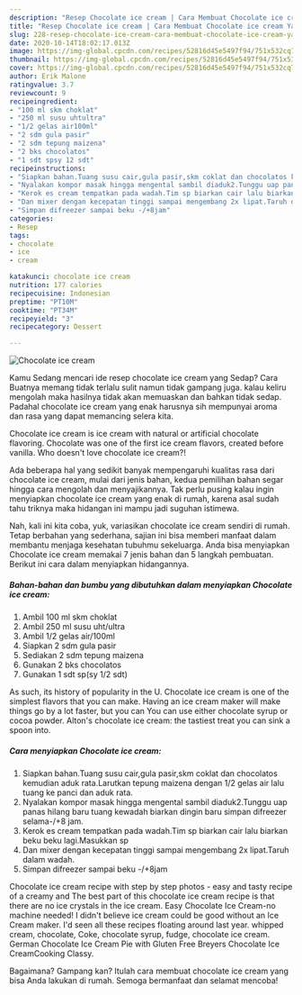 ```yaml
---
description: "Resep Chocolate ice cream | Cara Membuat Chocolate ice cream Yang Mudah Dan Praktis"
title: "Resep Chocolate ice cream | Cara Membuat Chocolate ice cream Yang Mudah Dan Praktis"
slug: 228-resep-chocolate-ice-cream-cara-membuat-chocolate-ice-cream-yang-mudah-dan-praktis
date: 2020-10-14T18:02:17.013Z
image: https://img-global.cpcdn.com/recipes/52816d45e5497f94/751x532cq70/chocolate-ice-cream-foto-resep-utama.jpg
thumbnail: https://img-global.cpcdn.com/recipes/52816d45e5497f94/751x532cq70/chocolate-ice-cream-foto-resep-utama.jpg
cover: https://img-global.cpcdn.com/recipes/52816d45e5497f94/751x532cq70/chocolate-ice-cream-foto-resep-utama.jpg
author: Erik Malone
ratingvalue: 3.7
reviewcount: 9
recipeingredient:
- "100 ml skm choklat"
- "250 ml susu uhtultra"
- "1/2 gelas air100ml"
- "2 sdm gula pasir"
- "2 sdm tepung maizena"
- "2 bks chocolatos"
- "1 sdt spsy 12 sdt"
recipeinstructions:
- "Siapkan bahan.Tuang susu cair,gula pasir,skm coklat dan chocolatos kemudian aduk rata.Larutkan tepung maizena dengan 1/2 gelas air lalu tuang ke panci dan aduk rata."
- "Nyalakan kompor masak hingga mengental sambil diaduk2.Tunggu uap panas hilang baru tuang kewadah biarkan dingin baru simpan difreezer selama-/+8 jam."
- "Kerok es cream tempatkan pada wadah.Tim sp biarkan cair lalu biarkan beku beku lagi.Masukkan sp"
- "Dan mixer dengan kecepatan tinggi sampai mengembang 2x lipat.Taruh dalam wadah."
- "Simpan difreezer sampai beku -/+8jam"
categories:
- Resep
tags:
- chocolate
- ice
- cream

katakunci: chocolate ice cream 
nutrition: 177 calories
recipecuisine: Indonesian
preptime: "PT10M"
cooktime: "PT34M"
recipeyield: "3"
recipecategory: Dessert

---
```



![Chocolate ice cream](https://img-global.cpcdn.com/recipes/52816d45e5497f94/751x532cq70/chocolate-ice-cream-foto-resep-utama.jpg)

Kamu Sedang mencari ide resep chocolate ice cream yang Sedap? Cara Buatnya memang tidak terlalu sulit namun tidak gampang juga. kalau keliru mengolah maka hasilnya tidak akan memuaskan dan bahkan tidak sedap. Padahal chocolate ice cream yang enak harusnya sih mempunyai aroma dan rasa yang dapat memancing selera kita.

Chocolate ice cream is ice cream with natural or artificial chocolate flavoring. Chocolate was one of the first ice cream flavors, created before vanilla. Who doesn&#39;t love chocolate ice cream?!

Ada beberapa hal yang sedikit banyak mempengaruhi kualitas rasa dari chocolate ice cream, mulai dari jenis bahan, kedua pemilihan bahan segar hingga cara mengolah dan menyajikannya. Tak perlu pusing kalau ingin menyiapkan chocolate ice cream yang enak di rumah, karena asal sudah tahu triknya maka hidangan ini mampu jadi suguhan istimewa.


Nah, kali ini kita coba, yuk, variasikan chocolate ice cream sendiri di rumah. Tetap berbahan yang sederhana, sajian ini bisa memberi manfaat dalam membantu menjaga kesehatan tubuhmu sekeluarga. Anda bisa menyiapkan Chocolate ice cream memakai 7 jenis bahan dan 5 langkah pembuatan. Berikut ini cara dalam menyiapkan hidangannya.

<!--inarticleads1-->

##### Bahan-bahan dan bumbu yang dibutuhkan dalam menyiapkan Chocolate ice cream:

1. Ambil 100 ml skm choklat
1. Ambil 250 ml susu uht/ultra
1. Ambil 1/2 gelas air/100ml
1. Siapkan 2 sdm gula pasir
1. Sediakan 2 sdm tepung maizena
1. Gunakan 2 bks chocolatos
1. Gunakan 1 sdt sp(sy 1/2 sdt)


As such, its history of popularity in the U. Chocolate ice cream is one of the simplest flavors that you can make. Having an ice cream maker will make things go by a lot faster, but you can You can use either chocolate syrup or cocoa powder. Alton&#39;s chocolate ice cream: the tastiest treat you can sink a spoon into. 

<!--inarticleads2-->

##### Cara menyiapkan Chocolate ice cream:

1. Siapkan bahan.Tuang susu cair,gula pasir,skm coklat dan chocolatos kemudian aduk rata.Larutkan tepung maizena dengan 1/2 gelas air lalu tuang ke panci dan aduk rata.
1. Nyalakan kompor masak hingga mengental sambil diaduk2.Tunggu uap panas hilang baru tuang kewadah biarkan dingin baru simpan difreezer selama-/+8 jam.
1. Kerok es cream tempatkan pada wadah.Tim sp biarkan cair lalu biarkan beku beku lagi.Masukkan sp
1. Dan mixer dengan kecepatan tinggi sampai mengembang 2x lipat.Taruh dalam wadah.
1. Simpan difreezer sampai beku -/+8jam


Chocolate ice cream recipe with step by step photos - easy and tasty recipe of a creamy and The best part of this chocolate ice cream recipe is that there are no ice crystals in the ice cream. Easy Chocolate Ice Cream-no machine needed! I didn&#39;t believe ice cream could be good without an Ice Cream maker. I&#39;d seen all these recipes floating around last year. whipped cream, chocolate, Coke, chocolate syrup, fudge, chocolate ice cream. German Chocolate Ice Cream Pie with Gluten Free Breyers Chocolate Ice CreamCooking Classy. 

Bagaimana? Gampang kan? Itulah cara membuat chocolate ice cream yang bisa Anda lakukan di rumah. Semoga bermanfaat dan selamat mencoba!
